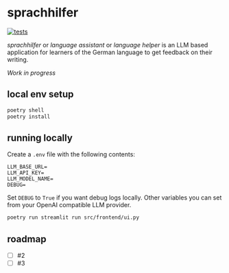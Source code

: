 # sprachhilfer

[![tests](https://github.com/ShawonAshraf/sprachhilfer/actions/workflows/tests.yml/badge.svg)](https://github.com/ShawonAshraf/sprachhilfer/actions/workflows/tests.yml)

_sprachhilfer_ or _language assistant_ or _language helper_ is an LLM based application for learners of the German language to get feedback on their writing.

_Work in progress_

## local env setup

```bash
poetry shell
poetry install
```

## running locally

Create a `.env` file with the following contents:

```
LLM_BASE_URL=
LLM_API_KEY=
LLM_MODEL_NAME=
DEBUG=
```

Set `DEBUG` to `True` if you want debug logs locally. Other variables you can set from your OpenAI compatible LLM provider.

```bash
poetry run streamlit run src/frontend/ui.py
```

## roadmap

- [ ] #2
- [ ] #3
